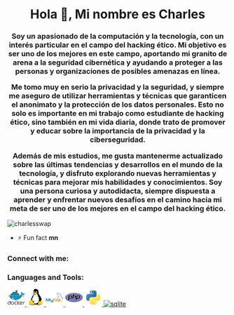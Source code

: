 <h1 align="center">Hola 👋, Mi nombre es Charles</h1>
<h3 align="center">Soy un apasionado de la computación y la tecnología, con un interés particular en el campo del hacking ético. Mi objetivo es ser uno de los mejores en este campo, aportando mi granito de arena a la seguridad cibernética y ayudando a proteger a las personas y organizaciones de posibles amenazas en línea.

Me tomo muy en serio la privacidad y la seguridad, y siempre me aseguro de utilizar herramientas y técnicas que garanticen el anonimato y la protección de los datos personales. Esto no solo es importante en mi trabajo como estudiante de hacking ético, sino también en mi vida diaria, donde trato de promover y educar sobre la importancia de la privacidad y la ciberseguridad.

Además de mis estudios, me gusta mantenerme actualizado sobre las últimas tendencias y desarrollos en el mundo de la tecnología, y disfruto explorando nuevas herramientas y técnicas para mejorar mis habilidades y conocimientos. Soy una persona curiosa y autodidacta, siempre dispuesta a aprender y enfrentar nuevos desafíos en el camino hacia mi meta de ser uno de los mejores en el campo del hacking ético.</h3>

<p align="left"> <img src="https://komarev.com/ghpvc/?username=charlesswap&label=Profile%20views&color=0e75b6&style=flat" alt="charlesswap" /> </p>

- ⚡ Fun fact **mn**

<h3 align="left">Connect with me:</h3>
<p align="left">
</p>

<h3 align="left">Languages and Tools:</h3>
<p align="left"> <a href="https://www.docker.com/" target="_blank" rel="noreferrer"> <img src="https://raw.githubusercontent.com/devicons/devicon/master/icons/docker/docker-original-wordmark.svg" alt="docker" width="40" height="40"/> </a> <a href="https://www.linux.org/" target="_blank" rel="noreferrer"> <img src="https://raw.githubusercontent.com/devicons/devicon/master/icons/linux/linux-original.svg" alt="linux" width="40" height="40"/> </a> <a href="https://www.mysql.com/" target="_blank" rel="noreferrer"> <img src="https://raw.githubusercontent.com/devicons/devicon/master/icons/mysql/mysql-original-wordmark.svg" alt="mysql" width="40" height="40"/> </a> <a href="https://www.php.net" target="_blank" rel="noreferrer"> <img src="https://raw.githubusercontent.com/devicons/devicon/master/icons/php/php-original.svg" alt="php" width="40" height="40"/> </a> <a href="https://www.python.org" target="_blank" rel="noreferrer"> <img src="https://raw.githubusercontent.com/devicons/devicon/master/icons/python/python-original.svg" alt="python" width="40" height="40"/> </a> <a href="https://www.sqlite.org/" target="_blank" rel="noreferrer"> <img src="https://www.vectorlogo.zone/logos/sqlite/sqlite-icon.svg" alt="sqlite" width="40" height="40"/> </a> </p>

